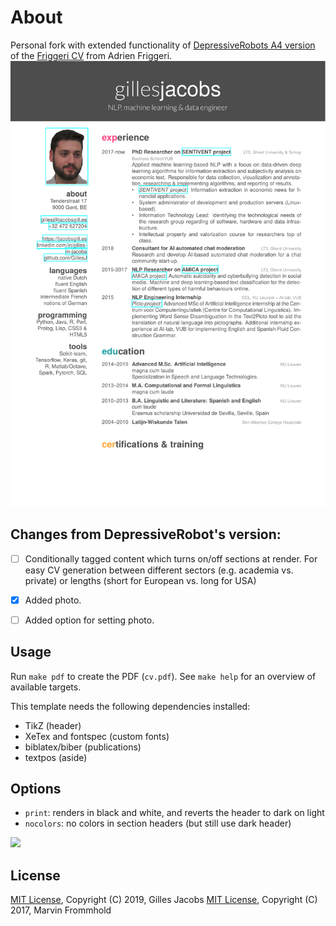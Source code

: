 # About

Personal fork with extended functionality of [DepressiveRobots A4 version](https://github.com/depressiveRobot/friggeri-cv-a4) of the [Friggeri CV](https://www.sharelatex.com/templates/cv-or-resume/fancy-cv) from Adrien Friggeri.
![](samples/cv.png?raw=true)

## Changes from DepressiveRobot's version:
- [ ] Conditionally tagged content which turns on/off sections at render. For easy CV generation between different sectors (e.g. academia vs. private) or lengths (short for European vs. long for USA)
- [X] Added photo.
- [ ] Added option for setting photo.


## Usage

Run `make pdf` to create the PDF (`cv.pdf`).
See `make help` for an overview of available targets.

This template needs the following dependencies installed:

* TikZ (header)
* XeTex and fontspec (custom fonts)
* biblatex/biber (publications)
* textpos (aside)

## Options

* `print`: renders in black and white, and reverts the header to dark on light
* `nocolors`: no colors in section headers (but still use dark header)

![](samples/cv_nocolors.png?raw=true)

## License
[MIT License](https://opensource.org/licenses/MIT), Copyright (C) 2019, Gilles Jacobs
[MIT License](https://opensource.org/licenses/MIT), Copyright (C) 2017, Marvin Frommhold
